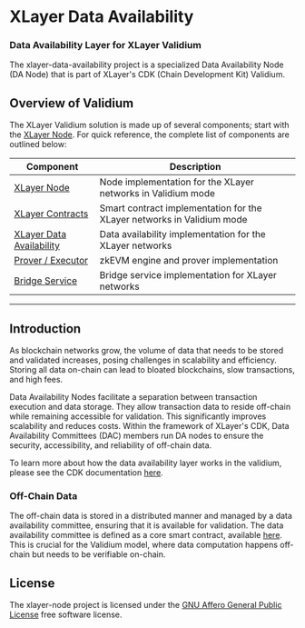 # XLayer Data Availability
### Data Availability Layer for XLayer Validium

The xlayer-data-availability project is a specialized Data Availability Node (DA Node) that is part of XLayer's CDK (Chain Development Kit) Validium.

## Overview of Validium
The XLayer Validium solution is made up of several components; start with the [XLayer Node](https://github.com/okx/xlayer-node). For quick reference, the complete list of components are outlined below:

| Component                                                                     | Description                                                          |
| ----------------------------------------------------------------------------- | -------------------------------------------------------------------- |
| [XLayer Node](https://github.com/okx/xlayer-node)           | Node implementation for the XLayer networks in Validium mode            |
| [XLayer Contracts](https://github.com/okx/xlayer-contracts) | Smart contract implementation for the XLayer networks in Validium mode |
| [XLayer Data Availability](https://github.com/okx/xlayer-data-availability)   | Data availability implementation for the XLayer networks          |
| [Prover / Executor](https://github.com/okx/xlayer-prover)          | zkEVM engine and prover implementation                               |
| [Bridge Service](https://github.com/okx/xlayer-bridge-service)     | Bridge service implementation for XLayer networks                       |

---

## Introduction

As blockchain networks grow, the volume of data that needs to be stored and validated increases, posing challenges in scalability and efficiency. Storing all data on-chain can lead to bloated blockchains, slow transactions, and high fees.

Data Availability Nodes facilitate a separation between transaction execution and data storage. They allow transaction data to reside off-chain while remaining accessible for validation. This significantly improves scalability and reduces costs. Within the framework of XLayer's CDK, Data Availability Committees (DAC) members run DA nodes to ensure the security, accessibility, and reliability of off-chain data.

To learn more about how the data availability layer works in the validium, please see the CDK documentation [here](https://wiki.polygon.technology/docs/cdk/dac-overview/).

### Off-Chain Data

The off-chain data is stored in a distributed manner and managed by a data availability committee, ensuring that it is available for validation. The data availability committee is defined as a core smart contract, available [here](https://github.com/okx/xlayer-contracts/blob/main/contracts/DataCommittee.sol). This is crucial for the Validium model, where data computation happens off-chain but needs to be verifiable on-chain.

## License

The xlayer-node project is licensed under the [GNU Affero General Public License](LICENSE) free software license.
